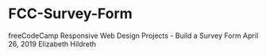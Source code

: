 # FCC-Survey-Form
freeCodeCamp Responsive Web Design Projects - Build a Survey Form
April 26, 2019
Elizabeth Hildreth
